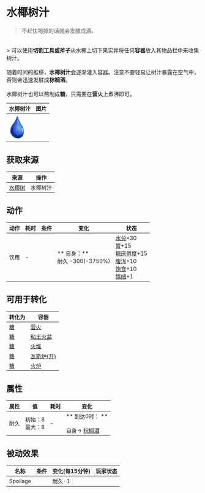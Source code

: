 # 水椰树汁  
> 不赶快喝掉的话就会发酵成酒。  
<br>  
> 可以使用<b>切割工具或斧子</b>从水椰上切下果实并将任何<b>容器</b>放入其物品栏中来收集树汁。<br><br>随着时间的推移，<b>水椰树汁</b>会逐渐灌入容器。注意不要轻易让树汁暴露在空气中，否则会迅速发酵成<b>棕榈酒</b>。<br><br>水椰树汁也可以熬制成<b>糖</b>，只需要在<b>营火</b>上煮沸即可。  
  
  水椰树汁  |   图片   
 ----  |  ----:   
   |  <img decoding="async" src="Sprite/Thirst.png" href="a.md" style="max-width:300px;max-height:300px;">   
  
## 获取来源  
来源  |  操作  
----  |  ----  
[水椰树](NipaSapStation.md)  |  水椰树汁  
## 动作  
动作  |  耗时  |  条件  |  变化  |  状态  
----  |  ----  |  ----  |  ----  |  ----  
饮用<br>  |  -  |    |  ** 自身：**<br>耐久  -300(-3750%)  |  [水分](Hydration.md)+30<br>[胃](Stomach.md)+15<br>[糖<nobr>厌倦度</nobr>](SaturationSugar.md)+15<br>[腹泻](Diarrhoea.md)+10<br>[饱食](Satiation.md)+10<br>[情绪](Morale.md)+1  
## 可用于转化  
转化为  |  容器  
----  |  ----  
[糖](Sugar.md)  |  [营火](Campfire.md)  
[糖](Sugar.md)  |  [粘土火盆](ClayFirePit.md)  
[糖](Sugar.md)  |  [火堆](Fire.md)  
[糖](Sugar.md)  |  [瓦斯炉(开)](GasCookerOn.md)  
[糖](Sugar.md)  |  [火炉](Stove.md)  
## 属性   
属性  |  值  |  耗时  |  变化  
----  |  ----  |  ----  |  ----  
耐久  |  初始：8<br>最大：8  |  -  |  ** 到达0时： **<br><br>自身→ [棕榈酒](LQ_PalmWine.md)  
## 被动效果  
名称  |  条件  |  变化(每15分钟)  |  玩家状态  
----  |  ----  |  ----  |  ----  
Spoilage  |    |  耐久-1  |    


<script>document.title="水椰树汁 - 卡牌生存百科 Card Survival Wiki";</script>